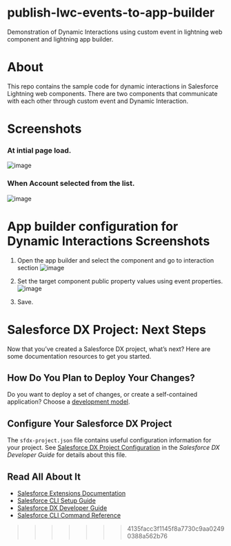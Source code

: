 # publish-lwc-events-to-app-builder
Demonstration of Dynamic Interactions using custom event in lightning web component and lightning app builder.

# About

This repo contains the sample code for dynamic interactions in Salesforce Lightning web components. There are two components that communicate with each other through custom event and Dynamic Interaction.

# Screenshots

### At intial page load.
![image](https://user-images.githubusercontent.com/16396279/130033290-e12c9e90-0363-45b5-abd6-b6a3a312fee9.png)

### When Account selected from the list.
![image](https://user-images.githubusercontent.com/16396279/130033421-0d5a1fc9-2ef1-42b9-b817-68ffe7a01799.png)

# App builder configuration for Dynamic Interactions Screenshots

1. Open the app builder and select the component and go to interaction section
![image](https://user-images.githubusercontent.com/16396279/130033924-35308686-5a35-46b8-8a08-23abf8763087.png)

2. Set the target component public property values using event properties.
![image](https://user-images.githubusercontent.com/16396279/130034136-74011f3a-7da8-45c7-b4f7-7cb9a063fa6f.png)

3. Save. 

# Salesforce DX Project: Next Steps

Now that you’ve created a Salesforce DX project, what’s next? Here are some documentation resources to get you started.

## How Do You Plan to Deploy Your Changes?

Do you want to deploy a set of changes, or create a self-contained application? Choose a [development model](https://developer.salesforce.com/tools/vscode/en/user-guide/development-models).

## Configure Your Salesforce DX Project

The `sfdx-project.json` file contains useful configuration information for your project. See [Salesforce DX Project Configuration](https://developer.salesforce.com/docs/atlas.en-us.sfdx_dev.meta/sfdx_dev/sfdx_dev_ws_config.htm) in the _Salesforce DX Developer Guide_ for details about this file.

## Read All About It

-   [Salesforce Extensions Documentation](https://developer.salesforce.com/tools/vscode/)
-   [Salesforce CLI Setup Guide](https://developer.salesforce.com/docs/atlas.en-us.sfdx_setup.meta/sfdx_setup/sfdx_setup_intro.htm)
-   [Salesforce DX Developer Guide](https://developer.salesforce.com/docs/atlas.en-us.sfdx_dev.meta/sfdx_dev/sfdx_dev_intro.htm)
-   [Salesforce CLI Command Reference](https://developer.salesforce.com/docs/atlas.en-us.sfdx_cli_reference.meta/sfdx_cli_reference/cli_reference.htm)
>>>>>>> 4135facc3f1145f8a7730c9aa02490388a562b76
